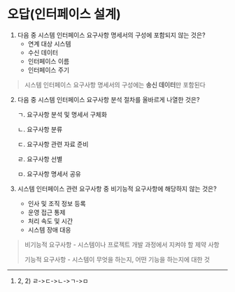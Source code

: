 # 오답(인터페이스 설계)



1. 다음 중 시스템 인터페이스 요구사항 명세서의 구성에 포함되지 않는 것은?
   - 연계 대상 시스템
   - 수신 데이터
   - 인터페이스 이름
   - 인터페이스 주기



> 시스템 인터페이스 요구사항 명세서의 구성에는 **송신 데이터**만 포함된다



2. 다음 중 시스템 인터페이스 요구사항 분석 절차를 올바르게 나열한 것은?

   ㄱ. 요구사항 분석 및 명세서 구체화

   ㄴ. 요구사항 분류

   ㄷ. 요구사항 관련 자료 준비

   ㄹ. 요구사항 선별

   ㅁ. 요구사항 명세서 공유



3. 시스템 인터페이스 관련 요구사항 중 비기능적 요구사항에 해당하지 않는 것은?
   - 인사 및 조직 정보 등록
   - 운영 접근 통제
   - 처리 속도 및 시간
   - 시스템 장애 대응



> 비기능적 요구사항 - 시스템이나 프로젝트 개발 과정에서 지켜야 할 제약 사항
>
> 기능적 요구사항 - 시스템이 무엇을 하는지, 어떤 기능을 하는지에 대한 것









-----------

1) 2, 2) ㄹ->ㄷ->ㄴ->ㄱ->ㅁ

